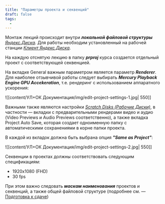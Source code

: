 ```yaml
---
title: "Параметры проекта и секвенций"
draft: false
tags:
  - 
---
```

Монтаж лекций происходит внутри ***локальной файловой структуры*** [*Яндекс.Диска*](https://disk.yandex.ru). Для работы необходим установленный на рабочей станции [*Клиент Яндекс.Диска*](https://360.yandex.ru/disk/download/). 

На каждую отснятую лекцию в папку ***prproj*** курса создается отдельный проект с соответствующей секвенцией. 

На вкладке General важным параметром является параметр ***Renderer***. Для наиболее отзывчивой работы следует выбирать ***Mercury Playback Engine GPU Accekeration***, т.е. рендеринг с использованием аппаратного ускорения: 

![[content/УЛ+ОК Документация/img/edit-project-settings-1.jpg| 550]]

Важными также являются настройки [*Scratch Disks (Рабочие Диски)*](https://helpx.adobe.com/ru/premiere-elements/using/scratch-disks.html), в частности — вкладки с предварительными рендерами видео и аудио (Video Previews и Audio Previews соответственно), а также вкладка Project Auto Save, которая создает одноименную папку с автоматическими сохранениями в корне папки проекта. 

В каждой из вкладок должна быть выбрана опция ***"Same as Project"***:

![[content/УЛ+ОК Документация/img/edit-project-settings-2.jpg| 550]]

Секвенции в проектах должны соответствовать следующим спецификациям:
- 1920x1080 (FHD)
- 30 fps

При этом важно следовать ***маскам наименования*** проектов и секвенций, а также общей файловой структуре (подробнее см. — [Подготовка к сдаче](#Подготовка%20к%20сдаче))
